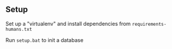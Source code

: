 ## Setup

Set up a "virtualenv" and install dependencies from `requirements-humans.txt`

Run `setup.bat` to init a database
